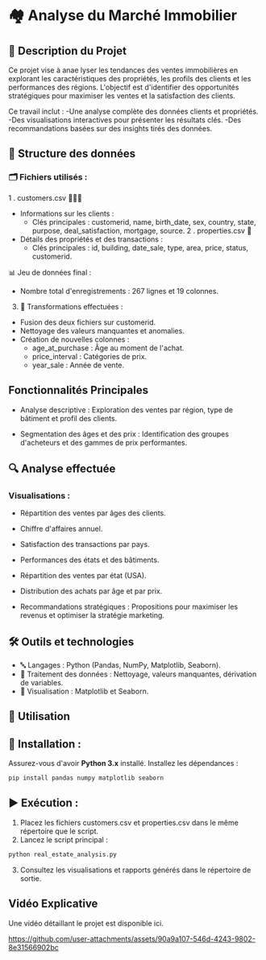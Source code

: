 # 🏘️ Analyse du Marché Immobilier

## 📖 Description du Projet
Ce projet vise à anae lyser les tendances des ventes immobilières en explorant les caractéristiques des propriétés, les profils des clients et les performances des régions. L'objectif est d'identifier des opportunités stratégiques pour maximiser les ventes et la satisfaction des clients.

Ce travail inclut :
  -Une analyse complète des données clients et propriétés.
  -Des visualisations interactives pour présenter les résultats clés.
  -Des recommandations basées sur des insights tirés des données.

## 📂 Structure des données
### 🗂️ Fichiers utilisés :
1 . customers.csv 🧑‍🤝‍🧑
   - Informations sur les clients :
      - Clés principales : customerid, name, birth_date, sex, country, state, purpose,                  deal_satisfaction, mortgage, source.
2 . properties.csv 🏢
  - Détails des propriétés et des transactions :
      - Clés principales : id, building, date_sale, type, area, price, status, customerid.

📊 Jeu de données final :
  - Nombre total d'enregistrements : 267 lignes et 19 colonnes.

3. 🧹 Transformations effectuées :
- Fusion des deux fichiers sur customerid.
- Nettoyage des valeurs manquantes et anomalies.
- Création de nouvelles colonnes :
    - age_at_purchase : Âge au moment de l'achat.
    - price_interval : Catégories de prix.
    - year_sale : Année de vente.
  
## Fonctionnalités Principales
- Analyse descriptive : Exploration des ventes par région, type de bâtiment et profil des clients.
  
- Segmentation des âges et des prix : Identification des groupes d'acheteurs et des gammes de prix performantes.

## 🔍 Analyse effectuée
### Visualisations :
  - Répartition des ventes par âges des clients.
  - Chiffre d'affaires annuel.
  - Satisfaction des transactions par pays.
  - Performances des états et des bâtiments.
  - Répartition des ventes par état (USA).
  - Distribution des achats par âge et par prix.

- Recommandations stratégiques : Propositions pour maximiser les revenus et optimiser la stratégie marketing.

## 🛠️ Outils et technologies
  - 🔤 Langages : Python (Pandas, NumPy, Matplotlib, Seaborn).
  - 🧹 Traitement des données : Nettoyage, valeurs manquantes, dérivation de variables.
  - 🎨 Visualisation : Matplotlib et Seaborn.

## 🚀 Utilisation
## 🔧 Installation :
Assurez-vous d'avoir **Python 3.x** installé. Installez les dépendances :
```bash
pip install pandas numpy matplotlib seaborn
```

## ▶️ Exécution :
1. Placez les fichiers customers.csv et properties.csv dans le même répertoire que le script.
2. Lancez le script principal :
```bash
python real_estate_analysis.py
```

3. Consultez les visualisations et rapports générés dans le répertoire de sortie.

## Vidéo Explicative
Une vidéo détaillant le projet est disponible ici.

https://github.com/user-attachments/assets/90a9a107-546d-4243-9802-8e31566902bc
